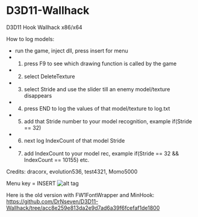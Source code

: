 # D3D11-Wallhack
D3D11 Hook Wallhack x86/x64

How to log models:
- run the game, inject dll, press insert for menu
- 1. press F9 to see which drawing function is called by the game
- 2. select DeleteTexture
- 3. select Stride and use the slider till an enemy model/texture disappears
- 4. press END to log the values of that model/texture to log.txt
- 5. add that Stride number to your model recognition, example if(Stride == 32)
- 6. next log IndexCount of that model Stride
- 7. add IndexCount to your model rec, example if(Stride == 32 && IndexCount == 10155) etc.

Credits: dracorx, evolution536, test4321, Momo5000

Menu key = INSERT
![alt tag](https://github.com/DrNseven/D3D11-Wallhack/blob/master/menu.jpg)

Here is the old version with FW1FontWrapper and MinHook: https://github.com/DrNseven/D3D11-Wallhack/tree/acc8e259e813da2e9d7ad6a39f6fcefaf1de1800
